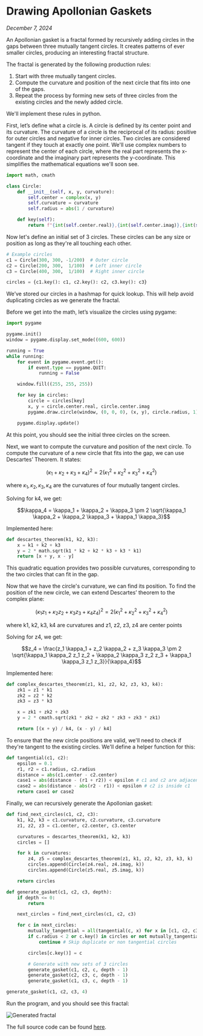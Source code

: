 # Drawing Apollonian Gaskets
*December 7, 2024*

An Apollonian gasket is a fractal formed by recursively adding circles
in the gaps between three mutually tangent circles.
It creates patterns of ever smaller circles, producing an interesting fractal structure.

The fractal is generated by the following production rules:

1. Start with three mutually tangent circles.
2. Compute the curvature and position of the next circle that fits into one of the gaps.
3. Repeat the process by forming new sets of three circles from the existing circles and the newly added circle.

We'll implement these rules in python.

First, let’s define what a circle is. A circle is defined by its center point and its curvature. The curvature of a circle is the reciprocal of its radius: positive for outer circles and negative for inner circles. Two circles are considered tangent if they touch at exactly one point. We'll use complex numbers to represent the center of each circle, where the real part represents the x-coordinate and the imaginary part represents the y-coordinate. This simplifies the mathematical equations we'll soon see.
```py
import math, cmath

class Circle:
    def __init__(self, x, y, curvature):
        self.center = complex(x, y)
        self.curvature = curvature
        self.radius = abs(1 / curvature)

    def key(self):
        return f"{int(self.center.real)},{int(self.center.imag)},{int(self.curvature)}"
```

Now let's define an initial set of 3 circles. These circles can be any size
or position as long as they're all touching each other.

```py
# Example circles
c1 = Circle(300, 300, -1/200)  # Outer circle
c2 = Circle(200, 300,  1/100)  # Left inner circle
c3 = Circle(400, 300,  1/100)  # Right inner circle

circles = {c1.key(): c1, c2.key(): c2, c3.key(): c3}
```

We’ve stored our circles in a hashmap for quick lookup. This will help avoid duplicating circles as we generate the fractal.

Before we get into the math, let’s visualize the circles using pygame:

```py
import pygame

pygame.init()
window = pygame.display.set_mode((600, 600))

running = True
while running:
    for event in pygame.event.get():
        if event.type == pygame.QUIT:
            running = False

    window.fill((255, 255, 255))

    for key in circles:
        circle = circles[key]
        x, y = circle.center.real, circle.center.imag
        pygame.draw.circle(window, (0, 0, 0), (x, y), circle.radius, 1)

    pygame.display.update()
```

At this point, you should see the initial three circles on the screen.

Next, we want to compute the curvature and position of the next circle.
To compute the curvature of a new circle that fits into the gap, we can use Descartes’ Theorem. It states:

$$(\kappa_1 + \kappa_2 + \kappa_3 + \kappa_4)^2 = 2(\kappa_1^2 + \kappa_2^2 + \kappa_3^2 + \kappa_4^2)$$

where $\kappa_1, \kappa_2, \kappa_3, \kappa_4$ are the curvatures of four mutually tangent circles.

Solving for k4​, we get:

$$\kappa_4 = \kappa_1 + \kappa_2 + \kappa_3 \pm 2 \sqrt{\kappa_1 \kappa_2 + \kappa_2 \kappa_3 + \kappa_1 \kappa_3}$$

Implemented here:
```py
def descartes_theorem(k1, k2, k3):
    x = k1 + k2 + k3
    y = 2 * math.sqrt(k1 * k2 + k2 * k3 + k3 * k1)
    return [x + y, x - y]
```

This quadratic equation provides two possible curvatures, corresponding to the two circles that can fit in the gap.

Now that we have the circle's curvature, we can find its position. To find the position of the new circle, we can extend Descartes’ theorem to the complex plane:

$$(\kappa_1 z_1 + \kappa_2 z_2 + \kappa_3 z_3 + \kappa_4 z_4)^2 = 2(\kappa_1^2 + \kappa_2^2 + \kappa_3^2 + \kappa_4^2)$$

where k1, k2, k3, k4 are curvatures and z1, z2, z3, z4 are center points

Solving for z4, we get:

$$z_4 = \frac{z_1 \kappa_1 + z_2 \kappa_2 + z_3 \kappa_3 \pm 2 \sqrt{\kappa_1 \kappa_2 z_1 z_2 + \kappa_2 \kappa_3 z_2 z_3 + \kappa_1 \kappa_3 z_1 z_3}}{\kappa_4}$$

Implemented here:

```py
def complex_descartes_theorem(z1, k1, z2, k2, z3, k3, k4):
    zk1 = z1 * k1
    zk2 = z2 * k2
    zk3 = z3 * k3

    x = zk1 + zk2 + zk3
    y = 2 * cmath.sqrt(zk1 * zk2 + zk2 * zk3 + zk3 * zk1)

    return [(x + y) / k4, (x - y) / k4]
```

To ensure that the new circle positions are valid, we'll need to
check if they're tangent to the existing circles. We'll define a
helper function for this:

```py
def tangential(c1, c2):
    epsilon = 0.1
    r1, r2 = c1.radius, c2.radius
    distance = abs(c1.center - c2.center)
    case1 = abs(distance - (r1 + r2)) < epsilon # c1 and c2 are adjacent
    case2 = abs(distance - abs(r2 - r1)) < epsilon # c2 is inside c1
    return case1 or case2
```

Finally, we can recursively generate the Apollonian gasket:

```py
def find_next_circles(c1, c2, c3):
    k1, k2, k3 = c1.curvature, c2.curvature, c3.curvature
    z1, z2, z3 = c1.center, c2.center, c3.center

    curvatures = descartes_theorem(k1, k2, k3)
    circles = []

    for k in curvatures:
        z4, z5 = complex_descartes_theorem(z1, k1, z2, k2, z3, k3, k)
        circles.append(Circle(z4.real, z4.imag, k))
        circles.append(Circle(z5.real, z5.imag, k))

    return circles

def generate_gasket(c1, c2, c3, depth):
    if depth <= 0:
        return

    next_circles = find_next_circles(c1, c2, c3)

    for c in next_circles:
        mutually_tangential = all(tangential(c, x) for x in [c1, c2, c3])
        if c.radius < 2 or c.key() in circles or not mutually_tangential:
            continue # Skip duplicate or non tangential circles

        circles[c.key()] = c

        # Generate with new sets of 3 circles
        generate_gasket(c1, c2, c, depth - 1)
        generate_gasket(c2, c3, c, depth - 1)
        generate_gasket(c1, c3, c, depth - 1)

generate_gasket(c1, c2, c3, 4)
```

Run the program, and you should see this fractal:

![Generated fractal](gasket.png)

The full source code can be found [here](https://gist.github.com/aabiji/ed3f8d05d03e924db002c6931ad07d72).